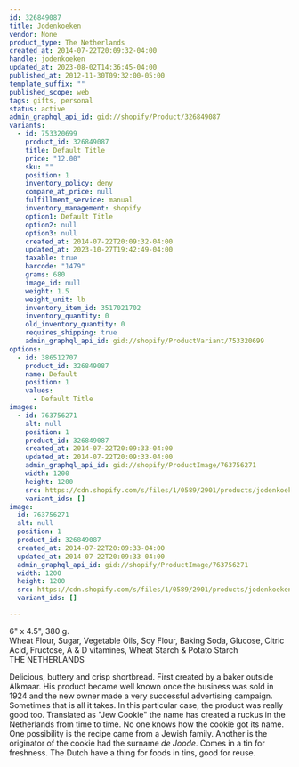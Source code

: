 ```yaml
---
id: 326849087
title: Jodenkoeken
vendor: None
product_type: The Netherlands
created_at: 2014-07-22T20:09:32-04:00
handle: jodenkoeken
updated_at: 2023-08-02T14:36:45-04:00
published_at: 2012-11-30T09:32:00-05:00
template_suffix: ""
published_scope: web
tags: gifts, personal
status: active
admin_graphql_api_id: gid://shopify/Product/326849087
variants:
  - id: 753320699
    product_id: 326849087
    title: Default Title
    price: "12.00"
    sku: ""
    position: 1
    inventory_policy: deny
    compare_at_price: null
    fulfillment_service: manual
    inventory_management: shopify
    option1: Default Title
    option2: null
    option3: null
    created_at: 2014-07-22T20:09:32-04:00
    updated_at: 2023-10-27T19:42:49-04:00
    taxable: true
    barcode: "1479"
    grams: 680
    image_id: null
    weight: 1.5
    weight_unit: lb
    inventory_item_id: 3517021702
    inventory_quantity: 0
    old_inventory_quantity: 0
    requires_shipping: true
    admin_graphql_api_id: gid://shopify/ProductVariant/753320699
options:
  - id: 386512707
    product_id: 326849087
    name: Default
    position: 1
    values:
      - Default Title
images:
  - id: 763756271
    alt: null
    position: 1
    product_id: 326849087
    created_at: 2014-07-22T20:09:33-04:00
    updated_at: 2014-07-22T20:09:33-04:00
    admin_graphql_api_id: gid://shopify/ProductImage/763756271
    width: 1200
    height: 1200
    src: https://cdn.shopify.com/s/files/1/0589/2901/products/jodenkoeken.jpeg?v=1406074173
    variant_ids: []
image:
  id: 763756271
  alt: null
  position: 1
  product_id: 326849087
  created_at: 2014-07-22T20:09:33-04:00
  updated_at: 2014-07-22T20:09:33-04:00
  admin_graphql_api_id: gid://shopify/ProductImage/763756271
  width: 1200
  height: 1200
  src: https://cdn.shopify.com/s/files/1/0589/2901/products/jodenkoeken.jpeg?v=1406074173
  variant_ids: []

---
```


6" x 4.5", 380 g.  
Wheat Flour, Sugar, Vegetable Oils, Soy Flour, Baking Soda, Glucose, Citric Acid, Fructose, A & D vitamines, Wheat Starch & Potato Starch  
THE NETHERLANDS

Delicious, buttery and crisp shortbread. First created by a baker outside Alkmaar. His product became well known once the business was sold in 1924 and the new owner made a very successful advertising campaign. Sometimes that is all it takes. In this particular case, the product was really good too. Translated as "Jew Cookie" the name has created a ruckus in the Netherlands from time to time. No one knows how the cookie got its name. One possibility is the recipe came from a Jewish family. Another is the originator of the cookie had the surname _de Joode_. Comes in a tin for freshness. The Dutch have a thing for foods in tins, good for reuse.